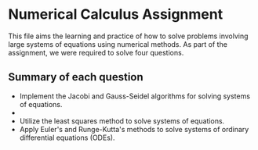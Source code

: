 # Numerical Calculus Assignment
This file aims the learning and practice of how to solve problems involving large systems of equations using numerical methods.
As part of the assignment, we were required to solve four questions.

## Summary of each question
* Implement the Jacobi and Gauss-Seidel algorithms for solving systems of equations.
*
* Utilize the least squares method to solve systems of equations.
* Apply Euler's and Runge-Kutta's methods to solve systems of ordinary differential equations (ODEs).
